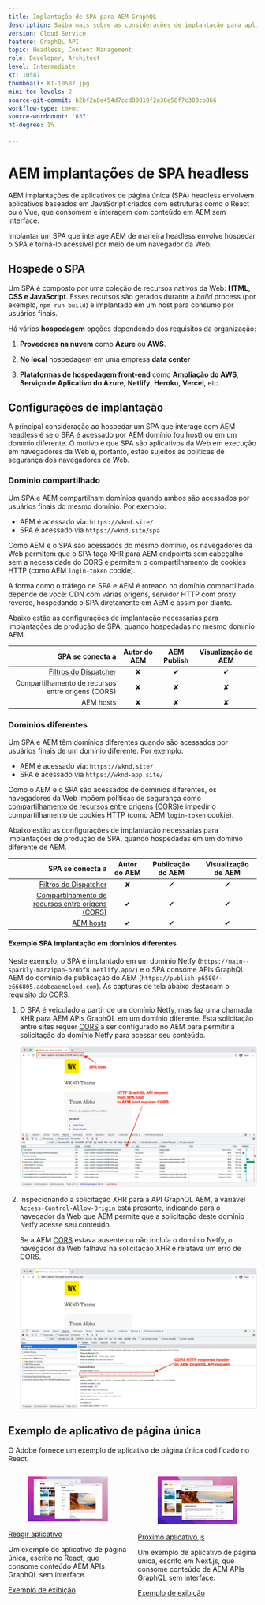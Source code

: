 ```yaml
---
title: Implantação de SPA para AEM GraphQL
description: Saiba mais sobre as considerações de implantação para aplicativos de página única (SPA) AEM implantações headless.
version: Cloud Service
feature: GraphQL API
topic: Headless, Content Management
role: Developer, Architect
level: Intermediate
kt: 10587
thumbnail: KT-10587.jpg
mini-toc-levels: 2
source-git-commit: b2bf2a8e454d7ccd09819f2a38e58f7c303cb066
workflow-type: tm+mt
source-wordcount: '637'
ht-degree: 1%

---
```



# AEM implantações de SPA headless

AEM implantações de aplicativos de página única (SPA) headless envolvem aplicativos baseados em JavaScript criados com estruturas como o React ou o Vue, que consomem e interagem com conteúdo em AEM sem interface.

Implantar um SPA que interage AEM de maneira headless envolve hospedar o SPA e torná-lo acessível por meio de um navegador da Web.

## Hospede o SPA

Um SPA é composto por uma coleção de recursos nativos da Web: **HTML, CSS e JavaScript**. Esses recursos são gerados durante a _build_ process (por exemplo, `npm run build`) e implantado em um host para consumo por usuários finais.

Há vários **hospedagem** opções dependendo dos requisitos da organização:

1. **Provedores na nuvem** como **Azure** ou **AWS**.

2. **No local** hospedagem em uma empresa **data center**

3. **Plataformas de hospedagem front-end** como **Ampliação do AWS**, **Serviço de Aplicativo do Azure**, **Netlify**, **Heroku**, **Vercel**, etc.

## Configurações de implantação

A principal consideração ao hospedar um SPA que interage com AEM headless é se o SPA é acessado por AEM domínio (ou host) ou em um domínio diferente.  O motivo é que SPA são aplicativos da Web em execução em navegadores da Web e, portanto, estão sujeitos às políticas de segurança dos navegadores da Web.

### Domínio compartilhado

Um SPA e AEM compartilham domínios quando ambos são acessados por usuários finais do mesmo domínio. Por exemplo:

+ AEM é acessado via: `https://wknd.site/`
+ SPA é acessado via `https://wknd.site/spa`

Como AEM e o SPA são acessados do mesmo domínio, os navegadores da Web permitem que o SPA faça XHR para AEM endpoints sem cabeçalho sem a necessidade do CORS e permitem o compartilhamento de cookies HTTP (como AEM `login-token` cookie).

A forma como o tráfego de SPA e AEM é roteado no domínio compartilhado depende de você: CDN com várias origens, servidor HTTP com proxy reverso, hospedando o SPA diretamente em AEM e assim por diante.

Abaixo estão as configurações de implantação necessárias para implantações de produção de SPA, quando hospedadas no mesmo domínio AEM.

| SPA se conecta a | Autor do AEM | AEM Publish | Visualização de AEM |
|---------------------------------------------------:|:----------:|:-----------:|:-----------:|
| [Filtros do Dispatcher](./configurations/dispatcher-filters.md) | ✘ | ✔ | ✔ |
| Compartilhamento de recursos entre origens (CORS) | ✘ | ✘ | ✘ |
| AEM hosts | ✘ | ✘ | ✘ |

### Domínios diferentes

Um SPA e AEM têm domínios diferentes quando são acessados por usuários finais de um domínio diferente. Por exemplo:

+ AEM é acessado via: `https://wknd.site/`
+ SPA é acessado via `https://wknd-app.site/`

Como o AEM e o SPA são acessados de domínios diferentes, os navegadores da Web impõem políticas de segurança como [compartilhamento de recursos entre origens (CORS)](./configurations/cors.md)e impedir o compartilhamento de cookies HTTP (como AEM `login-token` cookie).

Abaixo estão as configurações de implantação necessárias para implantações de produção de SPA, quando hospedadas em um domínio diferente de AEM.

| SPA se conecta a | Autor do AEM | Publicação do AEM | Visualização de AEM |
|---------------------------------------------------:|:----------:|:-----------:|:-----------:|
| [Filtros do Dispatcher](./configurations/dispatcher-filters.md) | ✘ | ✔ | ✔ |
| [Compartilhamento de recursos entre origens (CORS)](./configurations/cors.md) | ✔ | ✔ | ✔ |
| [AEM hosts](./configurations/aem-hosts.md) | ✔ | ✔ | ✔ |

#### Exemplo SPA implantação em domínios diferentes

Neste exemplo, o SPA é implantado em um domínio Netfy (`https://main--sparkly-marzipan-b20bf8.netlify.app/`) e o SPA consome APIs GraphQL AEM do domínio de publicação do AEM (`https://publish-p65804-e666805.adobeaemcloud.com`). As capturas de tela abaixo destacam o requisito do CORS.

1. O SPA é veiculado a partir de um domínio Netfy, mas faz uma chamada XHR para AEM APIs GraphQL em um domínio diferente. Esta solicitação entre sites requer [CORS](./configurations/cors.md) a ser configurado no AEM para permitir a solicitação do domínio Netfy para acessar seu conteúdo.

   ![Solicitação de SPA servida de hosts SPA e AEM ](assets/spa/cors-requirement.png)

2. Inspecionando a solicitação XHR para a API GraphQL AEM, a variável `Access-Control-Allow-Origin` está presente, indicando para o navegador da Web que AEM permite que a solicitação deste domínio Netfy acesse seu conteúdo.

   Se a AEM [CORS](./configurations/cors.md) estava ausente ou não incluía o domínio Netfy, o navegador da Web falhava na solicitação XHR e relatava um erro de CORS.

   ![Cabeçalho de resposta do CORS AEM API GraphQL](assets/spa/cors-response-headers.png)

## Exemplo de aplicativo de página única

O Adobe fornece um exemplo de aplicativo de página única codificado no React.

<div class="columns is-multiline">
<!-- React app -->
<div class="column is-half-tablet is-half-desktop is-one-third-widescreen" aria-label="React app" tabindex="0">
   <div class="card">
       <div class="card-image">
           <figure class="image is-16by9">
               <a href="../example-apps/react-app.md" title="Reagir aplicativo" tabindex="-1">
                   <img class="is-bordered-r-small" src="../example-apps/assets/react-app/react-app-card.png" alt="Reagir aplicativo">
               </a>
           </figure>
       </div>
       <div class="card-content is-padded-small">
           <div class="content">
               <p class="headline is-size-6 has-text-weight-bold"><a href="../example-apps/react-app.md" title="Reagir aplicativo">Reagir aplicativo</a></p>
               <p class="is-size-6">Um exemplo de aplicativo de página única, escrito no React, que consome conteúdo AEM APIs GraphQL sem interface.</p>
               <a href="../example-apps/react-app.md" class="spectrum-Button spectrum-Button--outline spectrum-Button--primary spectrum-Button--sizeM">
                   <span class="spectrum-Button-label has-no-wrap has-text-weight-bold">Exemplo de exibição</span>
               </a>
           </div>
       </div>
   </div>
</div>
<!-- Next.js app -->
<div class="column is-half-tablet is-half-desktop is-one-third-widescreen" aria-label="Next.js app" tabindex="0">
   <div class="card">
       <div class="card-image">
           <figure class="image is-16by9">
               <a href="../example-apps/next-js.md" title="Próximo aplicativo.js" tabindex="-1">
                   <img class="is-bordered-r-small" src="../example-apps/assets/next-js/next-js-card.png" alt="Próximo aplicativo.js">
               </a>
           </figure>
       </div>
       <div class="card-content is-padded-small">
           <div class="content">
               <p class="headline is-size-6 has-text-weight-bold"><a href="../example-apps/next-js.md" title="Próximo aplicativo.js">Próximo aplicativo.js</a></p>
               <p class="is-size-6">Um exemplo de aplicativo de página única, escrito em Next.js, que consome conteúdo de AEM APIs GraphQL sem interface.</p>
               <a href="../example-apps/next-js.md" class="spectrum-Button spectrum-Button--outline spectrum-Button--primary spectrum-Button--sizeM">
                   <span class="spectrum-Button-label has-no-wrap has-text-weight-bold">Exemplo de exibição</span>
               </a>
           </div>
       </div>
   </div>
</div>
</div>
